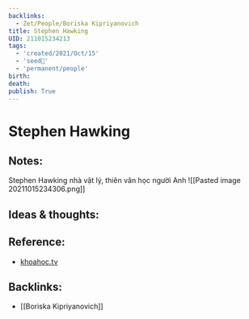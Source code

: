 ```yaml
---
backlinks:
  - Zet/People/Boriska Kipriyanovich
title: Stephen Hawking
UID: 211015234213
tags:
  - 'created/2021/Oct/15'
  - 'seed🥜'
  - 'permanent/people'
birth: 
death: 
publish: True
---
```

# Stephen Hawking

## Notes:
Stephen Hawking nhà vật lý, thiên văn học người Anh
![[Pasted image 20211015234306.png]]

## Ideas & thoughts:

## Reference:
- [khoahoc.tv](https://khoahoc.tv/nhung-tien-tri-dang-so-cua-thien-tai-stephen-hawking-62717)
## Backlinks:
- [[Boriska Kipriyanovich]]
